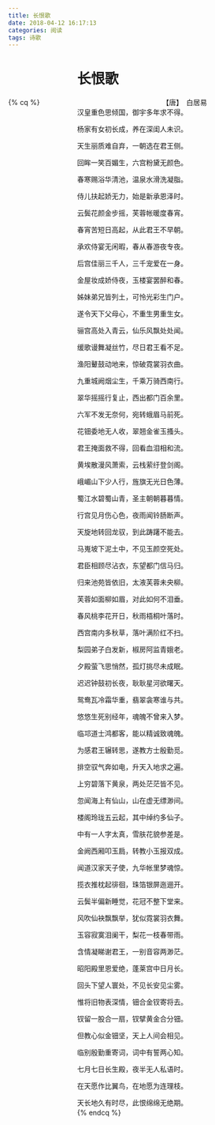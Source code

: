 ```yaml
---
title: 长恨歌
date: 2018-04-12 16:17:13
categories: 阅读
tags: 诗歌
---
```

# 　　　　　长恨歌
{% cq %}
　　　　　　　　　　　　　　　　　　【唐】　白居易
　　　　　　　　　　汉皇重色思倾国，御宇多年求不得。

　　　　　　　　　　杨家有女初长成，养在深闺人未识。

　　　　　　　　　　天生丽质难自弃，一朝选在君王侧。

　　　　　　　　　　回眸一笑百媚生，六宫粉黛无颜色。

　　　　　　　　　　春寒赐浴华清池，温泉水滑洗凝脂。

　　　　　　　　　　侍儿扶起娇无力，始是新承恩泽时。

　　　　　　　　　　云鬓花颜金步摇，芙蓉帐暖度春宵。

　　　　　　　　　　春宵苦短日高起，从此君王不早朝。

　　　　　　　　　　承欢侍宴无闲暇，春从春游夜专夜。

　　　　　　　　　　后宫佳丽三千人，三千宠爱在一身。

　　　　　　　　　　金屋妆成娇侍夜，玉楼宴罢醉和春。

　　　　　　　　　　姊妹弟兄皆列土，可怜光彩生门户。

　　　　　　　　　　遂令天下父母心，不重生男重生女。

　　　　　　　　　　骊宫高处入青云，仙乐风飘处处闻。

　　　　　　　　　　缓歌谩舞凝丝竹，尽日君王看不足。

　　　　　　　　　　渔阳鼙鼓动地来，惊破霓裳羽衣曲。

　　　　　　　　　　九重城阙烟尘生，千乘万骑西南行。

　　　　　　　　　　翠华摇摇行复止，西出都门百余里。

　　　　　　　　　　六军不发无奈何，宛转蛾眉马前死。

　　　　　　　　　　花钿委地无人收，翠翘金雀玉搔头。

　　　　　　　　　　君王掩面救不得，回看血泪相和流。

　　　　　　　　　　黄埃散漫风萧索，云栈萦纡登剑阁。

　　　　　　　　　　峨嵋山下少人行，旌旗无光日色薄。

　　　　　　　　　　蜀江水碧蜀山青，圣主朝朝暮暮情。

　　　　　　　　　　行宫见月伤心色，夜雨闻铃肠断声。

　　　　　　　　　　天旋地转回龙驭，到此踌躇不能去。

　　　　　　　　　　马嵬坡下泥土中，不见玉颜空死处。

　　　　　　　　　　君臣相顾尽沾衣，东望都门信马归。

　　　　　　　　　　归来池苑皆依旧，太液芙蓉未央柳。

　　　　　　　　　　芙蓉如面柳如眉，对此如何不泪垂。

　　　　　　　　　　春风桃李花开日，秋雨梧桐叶落时。

　　　　　　　　　　西宫南内多秋草，落叶满阶红不扫。

　　　　　　　　　　梨园弟子白发新，椒房阿监青娥老。

　　　　　　　　　　夕殿萤飞思悄然，孤灯挑尽未成眠。

　　　　　　　　　　迟迟钟鼓初长夜，耿耿星河欲曙天。

　　　　　　　　　　鸳鸯瓦冷霜华重，翡翠衾寒谁与共。

　　　　　　　　　　悠悠生死别经年，魂魄不曾来入梦。

　　　　　　　　　　临邛道士鸿都客，能以精诚致魂魄。

　　　　　　　　　　为感君王辗转思，遂教方士殷勤觅。

　　　　　　　　　　排空驭气奔如电，升天入地求之遍。

　　　　　　　　　　上穷碧落下黄泉，两处茫茫皆不见。

　　　　　　　　　　忽闻海上有仙山，山在虚无缥渺间。

　　　　　　　　　　楼阁玲珑五云起，其中绰约多仙子。

　　　　　　　　　　中有一人字太真，雪肤花貌参差是。

　　　　　　　　　　金阙西厢叩玉扃，转教小玉报双成。

　　　　　　　　　　闻道汉家天子使，九华帐里梦魂惊。

　　　　　　　　　　揽衣推枕起徘徊，珠箔银屏迤逦开。

　　　　　　　　　　云鬓半偏新睡觉，花冠不整下堂来。

　　　　　　　　　　风吹仙袂飘飘举，犹似霓裳羽衣舞。

　　　　　　　　　　玉容寂寞泪阑干，梨花一枝春带雨。

　　　　　　　　　　含情凝睇谢君王，一别音容两渺茫。

　　　　　　　　　　昭阳殿里恩爱绝，蓬莱宫中日月长。

　　　　　　　　　　回头下望人寰处，不见长安见尘雾。

　　　　　　　　　　惟将旧物表深情，钿合金钗寄将去。

　　　　　　　　　　钗留一股合一扇，钗擘黄金合分钿。

　　　　　　　　　　但教心似金钿坚，天上人间会相见。

　　　　　　　　　　临别殷勤重寄词，词中有誓两心知。

　　　　　　　　　　七月七日长生殿，夜半无人私语时。

　　　　　　　　　　在天愿作比翼鸟，在地愿为连理枝。

　　　　　　　　　　天长地久有时尽，此恨绵绵无绝期。
　　　　　　　　　　{% endcq %}
